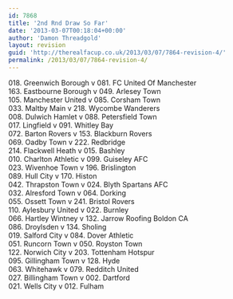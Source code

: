 ```yaml
---
id: 7868
title: '2nd Rnd Draw So Far'
date: '2013-03-07T00:18:04+00:00'
author: 'Damon Threadgold'
layout: revision
guid: 'http://therealfacup.co.uk/2013/03/07/7864-revision-4/'
permalink: /2013/03/07/7864-revision-4/
---
```


018\. Greenwich Borough v 081. FC United Of Manchester  
163\. Eastbourne Borough v 049. Arlesey Town  
105\. Manchester United v 085. Corsham Town  
033\. Maltby Main v 218. Wycombe Wanderers  
008\. Dulwich Hamlet v 088. Petersfield Town  
017\. Lingfield v 091. Whitley Bay  
072\. Barton Rovers v 153. Blackburn Rovers  
069\. Oadby Town v 222. Redbridge  
214\. Flackwell Heath v 015. Bashley  
010\. Charlton Athletic v 099. Guiseley AFC  
023\. Wivenhoe Town v 196. Brislington  
089\. Hull City v 170. Histon  
042\. Thrapston Town v 024. Blyth Spartans AFC  
032\. Alresford Town v 064. Dorking  
055\. Ossett Town v 241. Bristol Rovers  
110\. Aylesbury United v 022. Burnley  
066\. Hartley Wintney v 132. Jarrow Roofing Boldon CA  
086\. Droylsden v 134. Sholing  
019\. Salford City v 084. Dover Athletic  
051\. Runcorn Town v 050. Royston Town  
122\. Norwich City v 203. Tottenham Hotspur  
095\. Gillingham Town v 128. Hyde  
063\. Whitehawk v 079. Redditch United  
027\. Billingham Town v 002. Dartford  
021\. Wells City v 012. Fulham